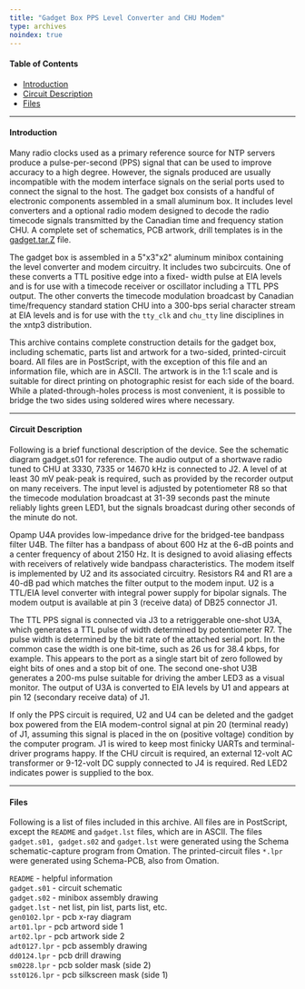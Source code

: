 ```yaml
---
title: "Gadget Box PPS Level Converter and CHU Modem"
type: archives
noindex: true
---
```


#### Table of Contents

*  [Introduction](/archives/3-5.93e/gadget/#introduction)
*  [Circuit Description](/archives/3-5.93e/gadget/#circuit-description)
*  [Files](/archives/3-5.93e/gadget/#files)

* * *

#### Introduction

Many radio clocks used as a primary reference source for NTP servers produce a pulse-per-second (PPS) signal that can be used to improve accuracy to a high degree. However, the signals produced are usually incompatible with the modem interface signals on the serial ports used to connect the signal to the host. The gadget box consists of a handful of electronic components assembled in a small aluminum box. It includes level converters and a optional radio modem designed to decode the radio timecode signals transmitted by the Canadian time and frequency station CHU. A complete set of schematics, PCB artwork, drill templates is in the [gadget.tar.Z](/reflib/software/gadget.tar.Z) file.

The gadget box is assembled in a 5"x3"x2" aluminum minibox containing the level converter and modem circuitry. It includes two subcircuits. One of these converts a TTL positive edge into a fixed- width pulse at EIA levels and is for use with a timecode receiver or oscillator including a TTL PPS output. The other converts the timecode modulation broadcast by Canadian time/frequency standard station CHU into a 300-bps serial character stream at EIA levels and is for use with the <code>tty_clk</code> and <code>chu_tty</code> line disciplines in the xntp3 distribution. 

This archive contains complete construction details for the gadget box, including schematic, parts list and artwork for a two-sided, printed-circuit board. All files are in PostScript, with the exception of this file and an information file, which are in ASCII. The artwork is in the 1:1 scale and is suitable for direct printing on photographic resist for each side of the board. While a plated-through-holes process is most convenient, it is possible to bridge the two sides using soldered wires where necessary. 

* * *

#### Circuit Description

Following is a brief functional description of the device. See the schematic diagram gadget.s01 for reference. The audio output of a shortwave radio tuned to CHU at 3330, 7335 or 14670 kHz is connected to J2. A level of at least 30 mV peak-peak is required, such as provided by the recorder output on many receivers. The input level is adjusted by potentiometer R8 so that the timecode modulation broadcast at 31-39 seconds past the minute reliably lights green LED1, but the signals broadcast during other seconds of the minute do not.

Opamp U4A provides low-impedance drive for the bridged-tee bandpass filter U4B. The filter has a bandpass of about 600 Hz at the 6-dB points and a center frequency of about 2150 Hz. It is designed to avoid aliasing effects with receivers of relatively wide bandpass characteristics. The modem itself is implemented by U2 and its associated circuitry. Resistors R4 and R1 are a 40-dB pad which matches the filter output to the modem input. U2 is a TTL/EIA level converter with integral power supply for bipolar signals. The modem output is available at pin 3 (receive data) of DB25 connector J1.

The TTL PPS signal is connected via J3 to a retriggerable one-shot U3A, which generates a TTL pulse of width determined by potentiometer R7. The pulse width is determined by the bit rate of the attached serial port. In the common case the width is one bit-time, such as 26 us for 38.4 kbps, for example. This appears to the port as a single start bit of zero followed by eight bits of ones and a stop bit of one. The second one-shot U3B generates a 200-ms pulse suitable for driving the amber LED3 as a visual monitor. The output of U3A is converted to EIA levels by U1 and appears at pin 12 (secondary receive data) of J1.

If only the PPS circuit is required, U2 and U4 can be deleted and the gadget box powered from the EIA modem-control signal at pin 20 (terminal ready) of J1, assuming this signal is placed in the on (positive voltage) condition by the computer program. J1 is wired to keep most finicky UARTs and terminal-driver programs happy. If the CHU circuit is required, an external 12-volt AC transformer or 9-12-volt DC supply connected to J4 is required. Red LED2 indicates power is supplied to the box.

* * *

#### Files

Following is a list of files included in this archive. All files are in PostScript, except the <code>README</code> and <code>gadget.lst</code> files, which are in ASCII. The files <code>gadget.s01, gadget.s02</code> and <code>gadget.lst</code> were generated using the Schema schematic-capture program from Omation. The printed-circuit files <code>\*.lpr</code> were generated using Schema-PCB, also from Omation.

<code>README</code> - helpful information  
<code>gadget.s01</code> - circuit schematic  
<code>gadget.s02</code> - minibox assembly drawing  
<code>gadget.lst</code> - net list, pin list, parts list, etc.  
<code>gen0102.lpr</code> - pcb x-ray diagram  
<code>art01.lpr</code> - pcb artword side 1  
<code>art02.lpr</code> - pcb artwork side 2  
<code>adt0127.lpr</code> - pcb assembly drawing  
<code>dd0124.lpr</code> - pcb drill drawing  
<code>sm0228.lpr</code> - pcb solder mask (side 2)  
<code>sst0126.lpr</code> - pcb silkscreen mask (side 1)